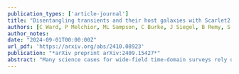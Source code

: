 ```yaml
---
publication_types: ['article-journal']
title: "Disentangling transients and their host galaxies with Scarlet2: A framework to forward model multi-epoch imaging"
authors: [C Ward, P Melchior, ML Sampson, C Burke, J Siegel, B Remy, S Birmingham, E Ramey, S van Velzen]
author_notes:
date: "2024-09-01T00:00:00Z"
url_pdf: 'https://arxiv.org/abs/2410.08923'
publication: "*arXiv preprint arXiv:2409.15427*"
abstract: "Many science cases for wide-field time-domain surveys rely on accurate identification and characterization of the galaxies hosting transient and variable objects. In the era of the Legacy Survey of Space and Time (LSST) at the Vera C. Rubin Observatory the number of known transient and variable sources will grow by orders of magnitude, and many of these sources will be blended with their host galaxies and neighboring galaxies. A diverse range of applications - including the classification of nuclear and non-nuclear sources, identification of potential host galaxies, extraction of host galaxy SEDs without requiring a transient-free reference image, and combined analysis of photometry from multiple surveys - will benefit from a flexible framework to model time-domain imaging of transients. We describe a time-domain extension of the Scarlet2 scene modeling code for multi-epoch, multi-band, and multi-resolution imaging data to extract simultaneous transient and host galaxy models. Scarlet2 leverages the benefits of data-driven priors on galaxy morphology, is fully GPU compatible, and can jointly model multi-resolution data from ground and space-based surveys. We demonstrate the method on simulated LSST-like supernova imaging, low-resolution Zwicky Transient Facility imaging of tidal disruption events, and Hyper Suprime Cam imaging of variable AGN out to z = 4 in the COSMOS fields. We show that Scarlet2 models provide accurate transient and host galaxy models as well as accurate measurement of host-transient spatial offsets, and demonstrate future applications to the search for 'wandering' massive black holes."
---
```


